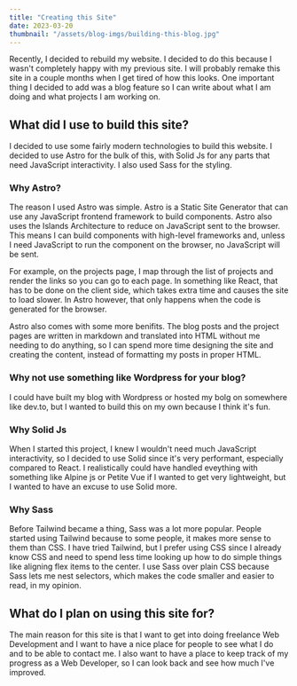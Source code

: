```yaml
---
title: "Creating this Site"
date: 2023-03-20
thumbnail: "/assets/blog-imgs/building-this-blog.jpg"
---
```


Recently, I decided to rebuild my website. I decided to do this because I wasn't completely happy with my previous site. I will probably remake this site in a couple months when I get tired of how this looks. One important thing I decided to add was a blog feature so I can write about what I am doing and what projects I am working on.

## What did I use to build this site?

I decided to use some fairly modern technologies to build this website. I decided to use Astro for the bulk of this, with Solid Js for any parts that need JavaScript interactivity. I also used Sass for the styling.

### Why Astro?

The reason I used Astro was simple. Astro is a Static Site Generator that can use any JavaScript frontend framework to build components. Astro also uses the Islands Architecture to reduce on JavaScript sent to the browser. This means I can build components with high-level frameworks and, unless I need JavaScript to run the component on the browser, no JavaScript will be sent.

For example, on the projects page, I map through the list of projects and render the links so you can go to each page. In something like React, that has to be done on the client side, which takes extra time and causes the site to load slower. In Astro however, that only happens when the code is generated for the browser.

Astro also comes with some more benifits. The blog posts and the project pages are written in markdown and translated into HTML without me needing to do anything, so I can spend more time designing the site and creating the content, instead of formatting my posts in proper HTML.

### Why not use something like Wordpress for your blog?

I could have built my blog with Wordpress or hosted my bolg on somewhere like dev.to, but I wanted to build this on my own because I think it's fun.

### Why Solid Js

When I started this project, I knew I wouldn't need much JavaScript interactivity, so I decided to use Solid since it's very performant, especially compared to React. I realistically could have handled eveything with something like Alpine js or Petite Vue if I wanted to get very lightweight, but I wanted to have an excuse to use Solid more.

### Why Sass

Before Tailwind became a thing, Sass was a lot more popular. People started using Tailwind because to some people, it makes more sense to them than CSS. I have tried Tailwind, but I prefer using CSS since I already know CSS and need to spend less time looking up how to do simple things like aligning flex items to the center. I use Sass over plain CSS because Sass lets me nest selectors, which makes the code smaller and easier to read, in my opinion.

## What do I plan on using this site for?

The main reason for this site is that I want to get into doing freelance Web Development and I want to have a nice place for people to see what I do and to be able to contact me. I also want to have a place to keep track of my progress as a Web Developer, so I can look back and see how much I've improved.
